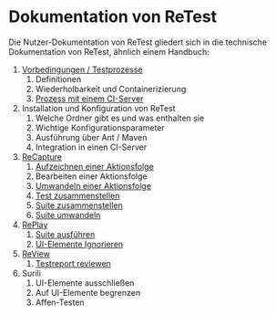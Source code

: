 Dokumentation von ReTest
========================

Die Nutzer-Dokumentation von ReTest gliedert sich in die technische Dokumentation von ReTest, ähnlich einem Handbuch:

1. [Vorbedingungen / Testprozesse](testprozess/)
     1. Definitionen
     1. Wiederholbarkeit und Containerizierung
     1. [Prozess mit einem CI-Server](testprozess/prozess-mit-ci-server.md)
1. Installation und Konfiguration von ReTest
     1. Welche Ordner gibt es und was enthalten sie
     1. Wichtige Konfigurationsparameter
     1. Ausführung über Ant / Maven
     1. Integration in einen CI-Server
1. [ReCapture](recapture/)
     1. [Aufzeichnen einer Aktionsfolge](recapture/aktionsfolge-aufzeichnen.md)
     1. Bearbeiten einer Aktionsfolge
     1. [Umwandeln einer Aktionsfolge](recapture/aktionsfolge-umwandeln.md)
     1. [Test zusammenstellen](recapture/test-zusammenstellen.md)
     1. [Suite zusammenstellen](recapture/suite-zusammenstellen.md)
     1. [Suite umwandeln](recapture/suite-umwandeln.md)
1. [RePlay](replay/)
     1. [Suite ausführen](replay/suite-ausfuehren.md)
     1. [UI-Elemente Ignorieren](replay/ui-elemente-ignorieren.md)
1. [ReView](review/)
     1. [Testreport reviewen](review/index.md)
1. Surili
     1. UI-Elemente ausschließen
     1. Auf UI-Elemente begrenzen
     1. Affen-Testen
